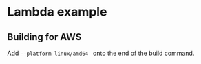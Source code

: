 # Lambda example

## Building for AWS

Add `--platform linux/amd64 ` onto the end of the build command.